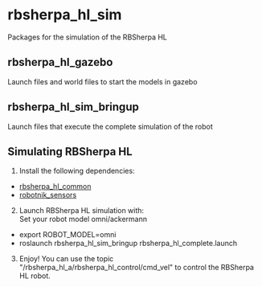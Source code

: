 rbsherpa_hl_sim
=============

Packages for the simulation of the RBSherpa HL

<h2>rbsherpa_hl_gazebo</h2>

Launch files and world files to start the models in gazebo

<h2>rbsherpa_hl_sim_bringup</h2>

Launch files that execute the complete simulation of the robot


<h2>Simulating RBSherpa HL</h2>

1) Install the following dependencies:
  - [rbsherpa_hl_common](https://github.com/RobotnikAutomation/rbsherpa_hl_common)
  - [robotnik_sensors](https://github.com/RobotnikAutomation/robotnik_sensors)

2) Launch RBSherpa HL simulation with: <br>
  Set your robot model omni/ackermann
  - export ROBOT_MODEL=omni
  - roslaunch rbsherpa_hl_sim_bringup rbsherpa_hl_complete.launch

3) Enjoy! You can use the topic "/rbsherpa_hl_a/rbsherpa_hl_control/cmd_vel" to control the RBSherpa HL robot.
